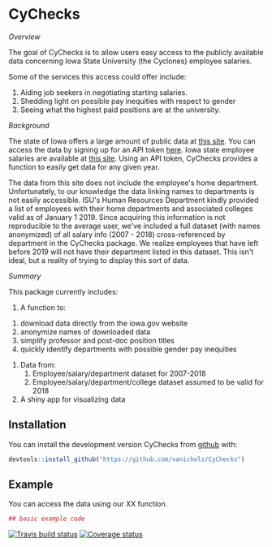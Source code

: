 
<!-- README.md is generated from README.Rmd. Please edit that file -->
CyChecks
========

<!-- 
[![Lifecycle: experimental](https://img.shields.io/badge/lifecycle-experimental-orange.svg)](https://www.tidyverse.org/lifecycle/#experimental) 
-->
*Overview*

The goal of CyChecks is to allow users easy access to the publicly available data concerning Iowa State University (the Cyclones) employee salaries.

Some of the services this access could offer include:

1.  Aiding job seekers in negotiating starting salaries.
2.  Shedding light on possible pay inequities with respect to gender
3.  Seeing what the highest paid positions are at the university.

*Background*

The state of Iowa offers a large amount of public data at [this site](https://data.iowa.gov/). You can access the data by signing up for an API token [here](https://dev.socrata.com/foundry/data.iowa.gov/s3p7-wy6w). Iowa state employee salaries are available at [this site](https://data.iowa.gov/State-Finances/State-of-Iowa-Salary-Book/s3p7-wy6w). Using an API token, CyChecks provides a function to easily get data for any given year.

The data from this site does not include the employee's home department. Unfortunately, to our knowledge the data linking names to departments is not easily accessible. ISU's Human Resources Department kindly provided a list of employees with their home departments and associated colleges valid as of January 1 2019. Since acquiring this information is not reproducible to the average user, we've included a full dataset (with names anonymized) of all salary info (2007 - 2018) cross-referenced by department in the CyChecks package. We realize employees that have left before 2019 will not have their department listed in this dataset. This isn't ideal, but a reality of trying to display this sort of data.

*Summary*

This package currently includes:

1.  A function to:

<!-- -->

1.  download data directly from the iowa.gov website
2.  anonymize names of downloaded data
3.  simplify professor and post-doc position titles
4.  quickly identify departments with possible gender pay inequities

<!-- -->

1.  Data from:
    1.  Employee/salary/department dataset for 2007-2018
    2.  Employee/salary/department/college dataset assumed to be valid for 2018
2.  A shiny app for visualizing data

Installation
------------

You can install the development version CyChecks from [github](https://CRAN.R-project.org) with:

``` r
devtools::install_github("https://github.com/vanichols/CyChecks")
```

Example
-------

You can access the data using our XX function.

``` r
## basic example code
```

[![Travis build status](https://travis-ci.org/vanichols/CyChecks.svg?branch=master)](https://travis-ci.org/vanichols/CyChecks) [![Coverage status](https://codecov.io/gh/vanichols/CyChecks/branch/master/graph/badge.svg)](https://codecov.io/github/vanichols/CyChecks?branch=master)
